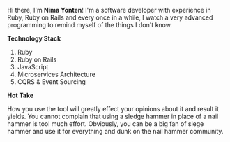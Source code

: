 Hi there, I'm **Nima Yonten**!
I'm a software developer with experience in Ruby, Ruby on Rails and every once in a while, I watch a very advanced programming to remind myself of the things I don't know. 


**Technology Stack**
  1. Ruby
  2. Ruby on Rails
  3. JavaScript
  4. Microservices Architecture
  5. CQRS & Event Sourcing

**Hot Take**

How you use the tool will greatly effect your opinions about it and result it
yields. You cannot complain that using a sledge hammer in place of a nail 
hammer is tool much effort. Obviously, you can be a big fan of slege hammer 
and use it for everything and dunk on the nail hammer community.
